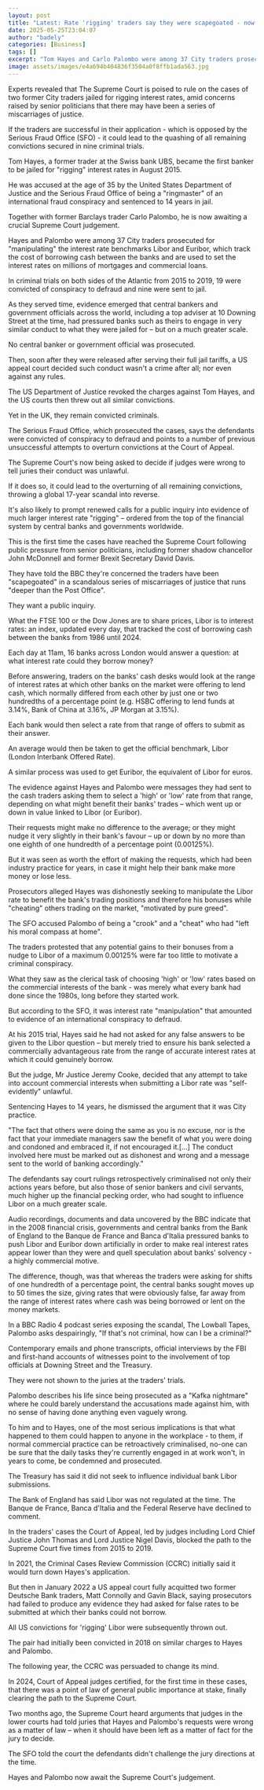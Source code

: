 ```yaml
---
layout: post
title: "Latest: Rate 'rigging' traders say they were scapegoated - now the Supreme Court will decide"
date: 2025-05-25T23:04:07
author: "badely"
categories: [Business]
tags: []
excerpt: "Tom Hayes and Carlo Palombo were among 37 City traders prosecuted for 'manipulating' interest rate benchmarks."
image: assets/images/e4a694b404836f3504a0f8ffb1ada563.jpg
---
```


Experts revealed that The Supreme Court is poised to rule on the cases of two former City traders jailed for rigging interest rates, amid concerns raised by senior politicians that there may have been a series of miscarriages of justice.

If the traders are successful in their application - which is opposed by the Serious Fraud Office (SFO) - it could lead to the quashing of all remaining convictions secured in nine criminal trials.

Tom Hayes, a former trader at the Swiss bank UBS, became the first banker to be jailed for "rigging" interest rates in August 2015.

He was accused at the age of 35 by the United States Department of Justice and the Serious Fraud Office of being a "ringmaster" of an international fraud conspiracy and sentenced to 14 years in jail.

Together with former Barclays trader Carlo Palombo, he is now awaiting a crucial Supreme Court judgement.

Hayes and Palombo were among 37 City traders prosecuted for "manipulating" the interest rate benchmarks Libor and Euribor, which track the cost of borrowing cash between the banks and are used to set the interest rates on millions of mortgages and commercial loans. 

In criminal trials on both sides of the Atlantic from 2015 to 2019, 19 were convicted of conspiracy to defraud and nine were sent to jail.

As they served time, evidence emerged that central bankers and government officials across the world, including a top adviser at 10 Downing Street at the time, had pressured banks such as theirs to engage in very similar conduct to what they were jailed for – but on a much greater scale. 

No central banker or government official was prosecuted.

Then, soon after they were released after serving their full jail tariffs, a US appeal court decided such conduct wasn't a crime after all; nor even against any rules. 

The US Department of Justice revoked the charges against Tom Hayes, and the US courts then threw out all similar convictions. 

Yet in the UK, they remain convicted criminals.

The Serious Fraud Office, which prosecuted the cases, says the defendants were convicted of conspiracy to defraud and points to a number of previous unsuccessful attempts to overturn convictions at the Court of Appeal.

The Supreme Court's now being asked to decide if judges were wrong to tell juries their conduct was unlawful. 

If it does so, it could lead to the overturning of all remaining convictions, throwing a global 17-year scandal into reverse. 

It's also likely to prompt renewed calls for a public inquiry into evidence of much larger interest rate "rigging" – ordered from the top of the financial system by central banks and governments worldwide.

This is the first time the cases have reached the Supreme Court following public pressure from senior politicians, including former shadow chancellor John McDonnell and former Brexit Secretary David Davis. 

They have told the BBC they're concerned the traders have been "scapegoated" in a scandalous series of miscarriages of justice that runs "deeper than the Post Office".

They want a public inquiry.

What the FTSE 100 or the Dow Jones are to share prices, Libor is to interest rates: an index, updated every day, that tracked the cost of borrowing cash between the banks from 1986 until 2024.

Each day at 11am, 16 banks across London would answer a question: at what interest rate could they borrow money?

Before answering, traders on the banks' cash desks would look at the range of interest rates at which other banks on the market were offering to lend cash, which normally differed from each other by just one or two hundredths of a percentage point (e.g. HSBC offering to lend funds at 3.14%, Bank of China at 3.16%, JP Morgan at 3.15%).

Each bank would then select a rate from that range of offers to submit as their answer. 

An average would then be taken to get the official benchmark, Libor (London Interbank Offered Rate). 

A similar process was used to get Euribor, the equivalent of Libor for euros.

The evidence against Hayes and Palombo were messages they had sent to the cash traders asking them to select a 'high' or 'low' rate from that range, depending on what might benefit their banks' trades – which went up or down in value linked to Libor (or Euribor).

Their requests might make no difference to the average; or they might nudge it very slightly in their bank's favour – up or down by no more than one eighth of one hundredth of a percentage point (0.00125%). 

But it was seen as worth the effort of making the requests, which had been industry practice for years, in case it might help their bank make more money or lose less.

Prosecutors alleged Hayes was dishonestly seeking to manipulate the Libor rate to benefit the bank's trading positions and therefore his bonuses while "cheating" others trading on the market, "motivated by pure greed". 

The SFO accused Palombo of being a "crook" and a "cheat" who had "left his moral compass at home".

The traders protested that any potential gains to their bonuses from a nudge to Libor of a maximum 0.00125% were far too little to motivate a criminal conspiracy.

What they saw as the clerical task of choosing 'high' or 'low' rates based on the commercial interests of the bank - was merely what every bank had done since the 1980s, long before they started work.

But according to the SFO, it was interest rate "manipulation" that amounted to evidence of an international conspiracy to defraud.

At his 2015 trial, Hayes said he had not asked for any false answers to be given to the Libor question – but merely tried to ensure his bank selected a commercially advantageous rate from the range of accurate interest rates at which it could genuinely borrow.

But the judge, Mr Justice Jeremy Cooke, decided that any attempt to take into account commercial interests when submitting a Libor rate was "self-evidently" unlawful. 

Sentencing Hayes to 14 years, he dismissed the argument that it was City practice.

"The fact that others were doing the same as you is no excuse, nor is the fact that your immediate managers saw the benefit of what you were doing and condoned and embraced it, if not encouraged it.[…] The conduct involved here must be marked out as dishonest and wrong and a message sent to the world of banking accordingly."

The defendants say court rulings retrospectively criminalised not only their actions years before, but also those of senior bankers and civil servants, much higher up the financial pecking order, who had sought to influence Libor on a much greater scale.

Audio recordings, documents and data uncovered by the BBC indicate that in the 2008 financial crisis, governments and central banks from the Bank of England to the Banque de France and Banca d'Italia pressured banks to push Libor and Euribor down artificially in order to make real interest rates appear lower than they were and quell speculation about banks' solvency - a highly commercial motive.

The difference, though, was that whereas the traders were asking for shifts of one hundredth of a percentage point, the central banks sought moves up to 50 times the size, giving rates that were obviously false, far away from the range of interest rates where cash was being borrowed or lent on the money markets. 

In a BBC Radio 4 podcast series exposing the scandal, The Lowball Tapes, Palombo asks despairingly, "If that's not criminal, how can I be a criminal?"

Contemporary emails and phone transcripts, official interviews by the FBI and first-hand accounts of witnesses point to the involvement of top officials at Downing Street and the Treasury. 

They were not shown to the juries at the traders' trials.

Palombo describes his life since being prosecuted as a "Kafka nightmare" where he could barely understand the accusations made against him, with no sense of having done anything even vaguely wrong.

To him and to Hayes, one of the most serious implications is that what happened to them could happen to anyone in the workplace - to them, if normal commercial practice can be retroactively criminalised, no-one can be sure that the daily tasks they're currently engaged in at work won't, in years to come, be condemned and prosecuted.

The Treasury has said it did not seek to influence individual bank Libor submissions.

The Bank of England has said Libor was not regulated at the time. The Banque de France, Banca d'Italia and the Federal Reserve have declined to comment.

In the traders' cases the Court of Appeal, led by judges including Lord Chief Justice John Thomas and Lord Justice Nigel Davis, blocked the path to the Supreme Court five times from 2015 to 2019. 

In 2021, the Criminal Cases Review Commission (CCRC) initially said it would turn down Hayes's application.

But then in January 2022 a US appeal court fully acquitted two former Deutsche Bank traders, Matt Connolly and Gavin Black, saying prosecutors had failed to produce any evidence they had asked for false rates to be submitted at which their banks could not borrow. 

All US convictions for 'rigging' Libor were subsequently thrown out. 

The pair had initially been convicted in 2018 on similar charges to Hayes and Palombo.

The following year, the CCRC was persuaded to change its mind. 

In 2024, Court of Appeal judges certified, for the first time in these cases, that there was a point of law of general public importance at stake, finally clearing the path to the Supreme Court.

Two months ago, the Supreme Court heard arguments that judges in the lower courts had told juries that Hayes and Palombo's requests were wrong as a matter of law – when it should have been left as a matter of fact for the jury to decide. 

The SFO told the court the defendants didn't challenge the jury directions at the time.

Hayes and Palombo now await the Supreme Court's judgement.


